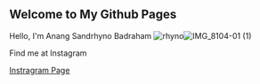 ## Welcome to My Github Pages

Hello, I'm Anang Sandrhyno Badraham
![rhyno]()![IMG_8104-01 (1)](https://user-images.githubusercontent.com/104259393/164910958-35d01f25-e3fe-4e7f-811c-419af64d1b55.jpg)


Find me at Instagram 

[Instragram Page](https://instagram.com/sandrhyno?igshid=YmMyMTA2M2Y=)

